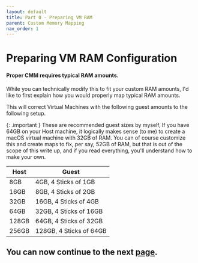 ```yaml
---
layout: default
title: Part 0 - Preparing VM RAM
parent: Custom Memory Mapping
nav_order: 1
---
```


# Preparing VM RAM Configuration
#### Proper CMM requires typical RAM amounts.

While you can technically modify this to fit your custom RAM amounts, I'd like to first explain how you would properly map typical RAM amounts.

This will correct Virtual Machines with the following guest amounts to the following setup.

{: .important }
These are recommended guest sizes by myself, If you have 64GB on your Host machine, it logically makes sense (to me) to create a macOS virtual machine with 32GB of RAM. You can of course customize this and create maps to fix, per say, 52GB of RAM, but that is out of the scope of this write up, and if you read everything, you'll understand how to make your own.

| Host | Guest |
| ---- | ----- |
| 8GB | 4GB, 4 Sticks of 1GB |
| 16GB | 8GB, 4 Sticks of 2GB |
| 32GB | 16GB, 4 Sticks of 4GB |
| 64GB | 32GB, 4 Sticks of 16GB |
| 128GB | 64GB, 4 Sticks of 32GB |
| 256GB | 128GB, 4 Sticks of 64GB |

## You can now continue to the next <a href="../02-MemoryMaps">page</a>.

